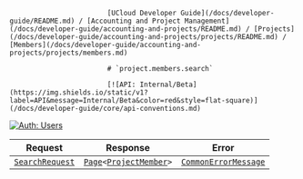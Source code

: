                             [UCloud Developer Guide](/docs/developer-guide/README.md) / [Accounting and Project Management](/docs/developer-guide/accounting-and-projects/README.md) / [Projects](/docs/developer-guide/accounting-and-projects/projects/README.md) / [Members](/docs/developer-guide/accounting-and-projects/projects/members.md)
                            
                            # `project.members.search`

                            [![API: Internal/Beta](https://img.shields.io/static/v1?label=API&message=Internal/Beta&color=red&style=flat-square)](/docs/developer-guide/core/api-conventions.md)
[![Auth: Users](https://img.shields.io/static/v1?label=Auth&message=Users&color=informational&style=flat-square)](/docs/developer-guide/core/types.md#role)



| Request | Response | Error |
|---------|----------|-------|
|<code><a href='#searchrequest'>SearchRequest</a></code>|<code><a href='/docs/reference/dk.sdu.cloud.Page.md'>Page</a>&lt;<a href='/docs/reference/dk.sdu.cloud.project.api.ProjectMember.md'>ProjectMember</a>&gt;</code>|<code><a href='/docs/reference/dk.sdu.cloud.CommonErrorMessage.md'>CommonErrorMessage</a></code>|



